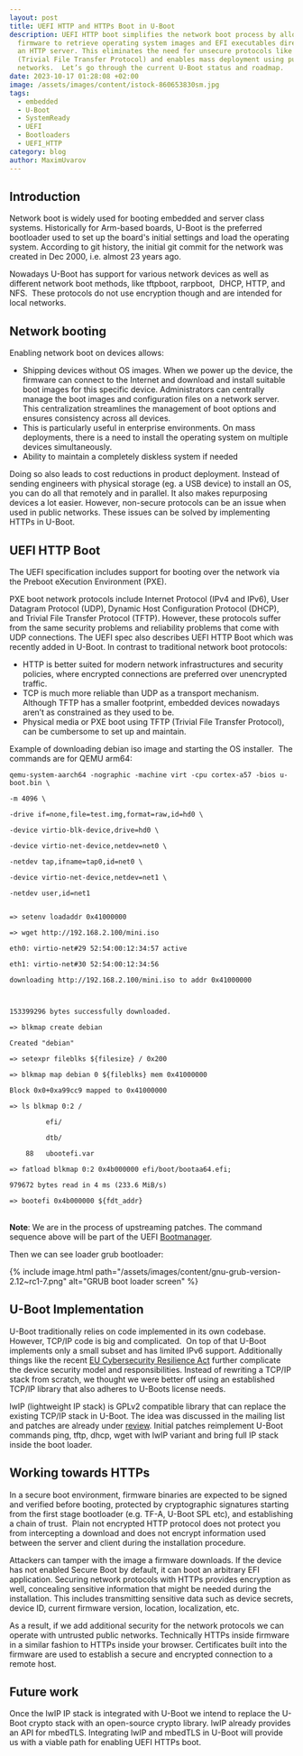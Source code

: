 ```yaml
---
layout: post
title: UEFI HTTP and HTTPs Boot in U-Boot
description: UEFI HTTP boot simplifies the network boot process by allowing the
  firmware to retrieve operating system images and EFI executables directly from
  an HTTP server. This eliminates the need for unsecure protocols like TFTP
  (Trivial File Transfer Protocol) and enables mass deployment using public
  networks.  Let’s go through the current U-Boot status and roadmap.
date: 2023-10-17 01:28:08 +02:00
image: /assets/images/content/istock-860653830sm.jpg
tags:
  - embedded
  - U-Boot
  - SystemReady
  - UEFI
  - Bootloaders
  - UEFI_HTTP
category: blog
author: MaximUvarov
---
```

## Introduction

Network boot is widely used for booting embedded and server class systems. Historically for Arm-based boards, U-Boot is the preferred bootloader used to set up the board's initial settings and load the operating system. According to git history, the initial git commit for the network was created in Dec 2000, i.e. almost 23 years ago.  

Nowadays U-Boot has support for various network devices as well as different network boot methods, like tftpboot, rarpboot,  DHCP, HTTP, and NFS.  These protocols do not use encryption though and are intended for local networks.

## Network booting

Enabling network boot on devices allows:

* Shipping devices without OS images. When we power up the device, the firmware can connect to the Internet and download and install suitable boot images for this specific device. Administrators can centrally manage the boot images and configuration files on a network server. This centralization streamlines the management of boot options and ensures consistency across all devices. 
* This is particularly useful in enterprise environments. On mass deployments, there is a need to install the operating system on multiple devices simultaneously.
* Ability to maintain a completely diskless system if needed

Doing so also leads to cost reductions in product deployment. Instead of sending engineers with physical storage (eg. a USB device) to install an OS, you can do all that remotely and in parallel. It also makes repurposing devices a lot easier. However, non-secure protocols can be an issue when used in public networks. These issues can be solved by implementing HTTPs in U-Boot.

## UEFI HTTP Boot

The UEFI specification includes support for booting over the network via the Preboot eXecution Environment (PXE). 

PXE boot network protocols include Internet Protocol (IPv4 and IPv6), User Datagram Protocol (UDP), Dynamic Host Configuration Protocol (DHCP), and Trivial File Transfer Protocol (TFTP). However, these protocols suffer from the same security problems and reliability problems that come with UDP connections. The UEFI spec also describes UEFI HTTP Boot which was recently added in U-Boot. In contrast to traditional network boot protocols:

* HTTP is better suited for modern network infrastructures and security policies, where encrypted connections are preferred over unencrypted traffic.
* TCP is much more reliable than UDP as a transport mechanism.  Although TFTP has a smaller footprint, embedded devices nowadays aren’t as constrained as they used to be.
* Physical media or PXE boot using TFTP (Trivial File Transfer Protocol), can be cumbersome to set up and maintain.

Example of downloading debian iso image and starting the OS installer.  The commands are for QEMU arm64:

```
qemu-system-aarch64 -nographic -machine virt -cpu cortex-a57 -bios u-boot.bin \

-m 4096 \

-drive if=none,file=test.img,format=raw,id=hd0 \

-device virtio-blk-device,drive=hd0 \

-device virtio-net-device,netdev=net0 \

-netdev tap,ifname=tap0,id=net0 \

-device virtio-net-device,netdev=net1 \

-netdev user,id=net1


=> setenv loadaddr 0x41000000

=> wget http://192.168.2.100/mini.iso

eth0: virtio-net#29 52:54:00:12:34:57 active

eth1: virtio-net#30 52:54:00:12:34:56

downloading http://192.168.2.100/mini.iso to addr 0x41000000



153399296 bytes successfully downloaded.

=> blkmap create debian

Created "debian"

=> setexpr fileblks ${filesize} / 0x200

=> blkmap map debian 0 ${fileblks} mem 0x41000000

Block 0x0+0xa99cc9 mapped to 0x41000000

=> ls blkmap 0:2 /

         efi/

         dtb/

    88   ubootefi.var

=> fatload blkmap 0:2 0x4b000000 efi/boot/bootaa64.efi;

979672 bytes read in 4 ms (233.6 MiB/s)

=> bootefi 0x4b000000 ${fdt_addr}
```

\
**Note**: We are in the process of upstreaming patches. The command sequence above will be part of the UEFI [Bootmanager](https://lore.kernel.org/u-boot/20230922071119.1439482-1-masahisa.kojima@linaro.org/).

Then we can see loader grub bootloader:

{% include image.html path="/assets/images/content/gnu-grub-version-2.12~rc1-7.png" alt="GRUB boot loader screen" %}

## U-Boot Implementation

U-Boot traditionally relies on code implemented in its own codebase. However, TCP/IP code is big and complicated.  On top of that U-Boot implements only a small subset and has limited IPv6 support. Additionally things like the recent [EU Cybersecurity Resilience Act](https://digital-strategy.ec.europa.eu/en/policies/cybersecurity-act) further complicate the device security model and responsibilities. Instead of rewriting a TCP/IP stack from scratch, we thought we were better off using an established TCP/IP library that also adheres to U-Boots license needs.  

lwIP (lightweight IP stack) is GPLv2 compatible library that can replace the existing TCP/IP stack in U-Boot. The idea was discussed in the mailing list and patches are already under [review](https://lore.kernel.org/u-boot/20230926094124.7024-1-maxim.uvarov@linaro.org/). Initial patches reimplement U-Boot commands ping, tftp, dhcp, wget with lwIP variant and bring full IP stack inside the boot loader.

## Working towards HTTPs

In a secure boot environment, firmware binaries are expected to be signed and verified before booting, protected by cryptographic signatures starting from the first stage bootloader (e.g. TF-A, U-Boot SPL etc), and establishing a chain of trust.  Plain not encrypted HTTP protocol does not protect you from intercepting a download and does not encrypt information used between the server and client during the installation procedure.

Attackers can tamper with the image a firmware downloads. If the device has not enabled Secure Boot by default, it can boot an arbitrary EFI application. Securing network protocols with HTTPs provides encryption as well, concealing sensitive information that might be needed during the installation. This includes transmitting sensitive data such as device secrets, device ID, current firmware version, location, localization, etc.

As a result, if we add additional security for the network protocols we can operate with untrusted public networks. Technically HTTPs inside firmware in a similar fashion to HTTPs inside your browser. Certificates built into the firmware are used to establish a secure and encrypted connection to a remote host.

## Future work

Once the lwIP IP stack is integrated with U-Boot we intend to replace the U-Boot crypto stack with an open-source crypto library. lwIP already provides an API for mbedTLS. Integrating lwIP and mbedTLS in U-Boot will provide us with a viable path for enabling UEFI HTTPs boot.